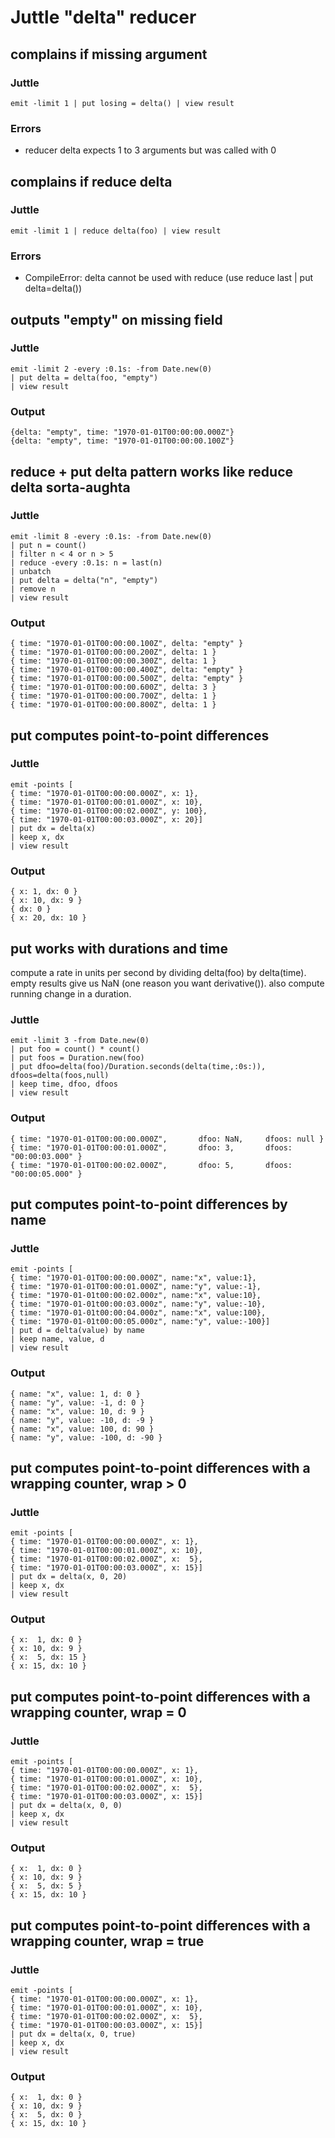 # Juttle "delta" reducer

## complains if missing argument
### Juttle
    emit -limit 1 | put losing = delta() | view result

### Errors
   * reducer delta expects 1 to 3 arguments but was called with 0

## complains if reduce delta
### Juttle
    emit -limit 1 | reduce delta(foo) | view result

### Errors
   * CompileError: delta cannot be used with reduce (use reduce last | put delta=delta())

## outputs "empty" on missing field
### Juttle
    emit -limit 2 -every :0.1s: -from Date.new(0)
    | put delta = delta(foo, "empty")
    | view result

### Output
    {delta: "empty", time: "1970-01-01T00:00:00.000Z"}
    {delta: "empty", time: "1970-01-01T00:00:00.100Z"}

## reduce + put delta pattern works like reduce delta sorta-aughta

### Juttle

    emit -limit 8 -every :0.1s: -from Date.new(0)
    | put n = count()
    | filter n < 4 or n > 5
    | reduce -every :0.1s: n = last(n)
    | unbatch
    | put delta = delta("n", "empty")
    | remove n
    | view result

### Output

    { time: "1970-01-01T00:00:00.100Z", delta: "empty" }
    { time: "1970-01-01T00:00:00.200Z", delta: 1 }
    { time: "1970-01-01T00:00:00.300Z", delta: 1 }
    { time: "1970-01-01T00:00:00.400Z", delta: "empty" }
    { time: "1970-01-01T00:00:00.500Z", delta: "empty" }
    { time: "1970-01-01T00:00:00.600Z", delta: 3 }
    { time: "1970-01-01T00:00:00.700Z", delta: 1 }
    { time: "1970-01-01T00:00:00.800Z", delta: 1 }

## put computes point-to-point differences
### Juttle
    emit -points [
    { time: "1970-01-01T00:00:00.000Z", x: 1},
    { time: "1970-01-01T00:00:01.000Z", x: 10},
    { time: "1970-01-01T00:00:02.000Z", y: 100},
    { time: "1970-01-01T00:00:03.000Z", x: 20}]
    | put dx = delta(x)
    | keep x, dx
    | view result

### Output
    { x: 1, dx: 0 }
    { x: 10, dx: 9 }
    { dx: 0 }
    { x: 20, dx: 10 }

## put works with durations and time
compute a rate in units per second by dividing delta(foo) by delta(time).
empty results give us NaN (one reason you want derivative()).
also compute running change in a duration.
### Juttle
    emit -limit 3 -from Date.new(0)
    | put foo = count() * count()
    | put foos = Duration.new(foo)
    | put dfoo=delta(foo)/Duration.seconds(delta(time,:0s:)), dfoos=delta(foos,null)
    | keep time, dfoo, dfoos
    | view result

### Output
    { time: "1970-01-01T00:00:00.000Z",       dfoo: NaN,     dfoos: null }
    { time: "1970-01-01T00:00:01.000Z",       dfoo: 3,       dfoos: "00:00:03.000" }
    { time: "1970-01-01T00:00:02.000Z",       dfoo: 5,       dfoos: "00:00:05.000" }

## put computes point-to-point differences by name
### Juttle
    emit -points [
    { time: "1970-01-01T00:00:00.000Z", name:"x", value:1},
    { time: "1970-01-01T00:00:01.000Z", name:"y", value:-1},
    { time: "1970-01-01t00:00:02.000z", name:"x", value:10},
    { time: "1970-01-01t00:00:03.000z", name:"y", value:-10},
    { time: "1970-01-01t00:00:04.000z", name:"x", value:100},
    { time: "1970-01-01t00:00:05.000z", name:"y", value:-100}]
    | put d = delta(value) by name
    | keep name, value, d
    | view result

### Output
    { name: "x", value: 1, d: 0 }
    { name: "y", value: -1, d: 0 }
    { name: "x", value: 10, d: 9 }
    { name: "y", value: -10, d: -9 }
    { name: "x", value: 100, d: 90 }
    { name: "y", value: -100, d: -90 }

## put computes point-to-point differences with a wrapping counter, wrap > 0
### Juttle
    emit -points [
    { time: "1970-01-01T00:00:00.000Z", x: 1},
    { time: "1970-01-01T00:00:01.000Z", x: 10},
    { time: "1970-01-01T00:00:02.000Z", x:  5},
    { time: "1970-01-01T00:00:03.000Z", x: 15}]
    | put dx = delta(x, 0, 20)
    | keep x, dx
    | view result

### Output
    { x:  1, dx: 0 }
    { x: 10, dx: 9 }
    { x:  5, dx: 15 }
    { x: 15, dx: 10 }

## put computes point-to-point differences with a wrapping counter, wrap = 0
### Juttle
    emit -points [
    { time: "1970-01-01T00:00:00.000Z", x: 1},
    { time: "1970-01-01T00:00:01.000Z", x: 10},
    { time: "1970-01-01T00:00:02.000Z", x:  5},
    { time: "1970-01-01T00:00:03.000Z", x: 15}]
    | put dx = delta(x, 0, 0)
    | keep x, dx
    | view result

### Output
    { x:  1, dx: 0 }
    { x: 10, dx: 9 }
    { x:  5, dx: 5 }
    { x: 15, dx: 10 }

## put computes point-to-point differences with a wrapping counter, wrap = true
### Juttle
    emit -points [
    { time: "1970-01-01T00:00:00.000Z", x: 1},
    { time: "1970-01-01T00:00:01.000Z", x: 10},
    { time: "1970-01-01T00:00:02.000Z", x:  5},
    { time: "1970-01-01T00:00:03.000Z", x: 15}]
    | put dx = delta(x, 0, true)
    | keep x, dx
    | view result

### Output
    { x:  1, dx: 0 }
    { x: 10, dx: 9 }
    { x:  5, dx: 0 }
    { x: 15, dx: 10 }
